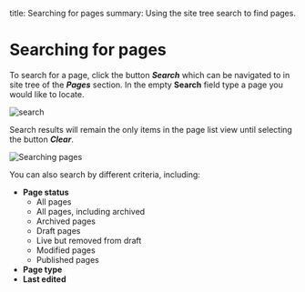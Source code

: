 title: Searching for pages
summary: Using the site tree search to find pages.

# Searching for pages

To search for a page, click the button ***Search*** which can be navigated to in site tree of the ***Pages*** section. In the empty **Search** field type a page you would like to locate.

![search](/_images/search.png)

Search results will remain the only items in the page list view until selecting the button ***Clear***.

![Searching pages](/_images/searching-pages.png)

You can also search by different criteria, including:
* **Page status**
  * All pages
  * All pages, including archived
  * Archived pages
  * Draft pages
  * Live but removed from draft
  * Modified pages
  * Published pages
* **Page type**
* **Last edited**
